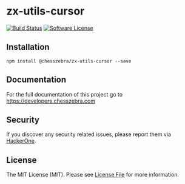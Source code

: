 # zx-utils-cursor

[![Build Status][ico-travis]][link-travis]
[![Software License][ico-license]](LICENSE.md)

## Installation
```
npm install @chesszebra/zx-utils-cursor --save
```

## Documentation

For the full documentation of this project go to https://developers.chesszebra.com

## Security

If you discover any security related issues, please report them via [HackerOne][link-hackerone].

## License

The MIT License (MIT). Please see [License File](LICENSE.md) for more information.

[ico-license]: https://img.shields.io/badge/license-MIT-brightgreen.svg?style=flat-square
[ico-travis]: https://img.shields.io/travis/chesszebra/zx-utils-cursor/master.svg?style=flat-square

[link-travis]: https://travis-ci.org/chesszebra/zx-utils-cursor
[link-hackerone]: https://hackerone.com/chesszebra
